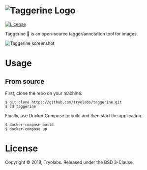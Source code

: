 ![Taggerine Logo](https://user-images.githubusercontent.com/653497/38255301-dc0d3156-3731-11e8-81ff-5e802d7928ec.png)
========

[![License](https://img.shields.io/badge/License-BSD%203--Clause-blue.svg)](https://opensource.org/licenses/BSD-3-Clause)

Taggerine 🍊 is an open-source tagger/annotation tool for images.

![Taggerine screenshot](https://user-images.githubusercontent.com/653497/38255018-17958b70-3731-11e8-81fb-a40dc988779d.jpg)

# Usage

## From source

First, clone the repo on your machine:

```
$ git clone https://github.com/tryolabs/taggerine.git
$ cd taggerine
```

Finally, use Docker Compose to build and then start the application.

```
$ docker-compose build
$ docker-compose up
```

# License

Copyright © 2018, Tryolabs. Released under the BSD 3-Clause.
